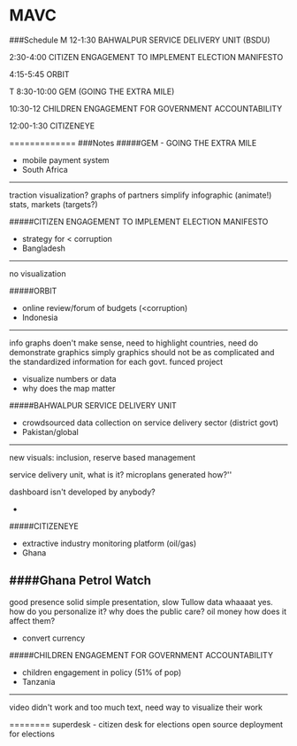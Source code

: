MAVC
====
###Schedule
M 12-1:30
BAHWALPUR SERVICE DELIVERY UNIT (BSDU)

2:30-4:00
CITIZEN ENGAGEMENT TO IMPLEMENT ELECTION MANIFESTO

4:15-5:45 
ORBIT

T 8:30-10:00
GEM (GOING THE EXTRA MILE)

10:30-12
CHILDREN ENGAGEMENT FOR GOVERNMENT ACCOUNTABILITY

12:00-1:30
CITIZENEYE

=============
###Notes
#####GEM - GOING THE EXTRA MILE
- mobile payment system
- South Africa

--------
traction visualization? graphs of partners
simplify infographic (animate!)
stats, markets (targets?)


#####CITIZEN ENGAGEMENT TO IMPLEMENT ELECTION MANIFESTO
- strategy for < corruption
- Bangladesh

--------
no visualization


#####ORBIT
- online review/forum of budgets (<corruption)
- Indonesia

---------
info graphs doen't make sense, need to highlight countries, need do demonstrate graphics simply
graphics should not be as complicated and the standardized information for each govt. funced project
- visualize numbers or data
- why does the map matter

#####BAHWALPUR SERVICE DELIVERY UNIT
- crowdsourced data collection on service delivery sector (district govt)
- Pakistan/global

----
new visuals: inclusion, reserve based management

service delivery unit, what is it?
microplans generated how?''

dashboard isn't developed by anybody?

- 
#####CITIZENEYE
- extractive industry monitoring platform (oil/gas)
- Ghana

####Ghana Petrol Watch
----
good presence
solid simple presentation, slow
Tullow data whaaaat yes.
how do you personalize it? why does the public care? oil money how does it affect them?

- convert currency


#####CHILDREN ENGAGEMENT FOR GOVERNMENT ACCOUNTABILITY
- children engagement in policy (51% of pop)
- Tanzania

----------
video didn't work and too much text, need way to visualize their work


========
superdesk - citizen desk for elections
open source deployment for elections


